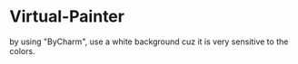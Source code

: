 # Virtual-Painter
by using "ByCharm", use a white background cuz it is very sensitive to the colors.
